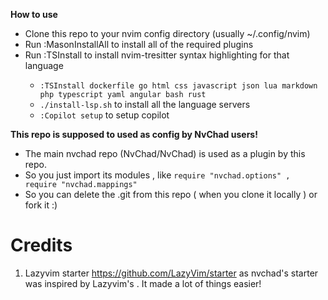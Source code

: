 **How to use**
- Clone this repo to your nvim config directory (usually ~/.config/nvim)
- Run :MasonInstallAll to install all of the required plugins
- Run :TSInstall <language> to install nvim-tresitter syntax highlighting for that language 
  - `:TSInstall dockerfile go html css javascript json lua markdown php typescript yaml angular bash rust`
  - `./install-lsp.sh` to install all the language servers
  - `:Copilot setup` to setup copilot

**This repo is supposed to used as config by NvChad users!**

- The main nvchad repo (NvChad/NvChad) is used as a plugin by this repo.
- So you just import its modules , like `require "nvchad.options" , require "nvchad.mappings"`
- So you can delete the .git from this repo ( when you clone it locally ) or fork it :)

# Credits

1) Lazyvim starter https://github.com/LazyVim/starter as nvchad's starter was inspired by Lazyvim's . It made a lot of things easier!
